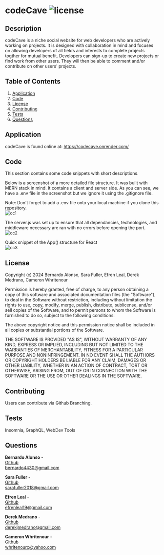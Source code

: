 # codeCave ![license](https://img.shields.io/badge/license-MIT-blue)

## Description
codeCave is a niche social website for web developers who are actively working on projects. It is designed with collaboration in mind and focuses on allowing developers of all fields and interests to complete projects togther for mutual benefit. Developers can sign-up to create new projects or find work from other users. They will then be able to comment and/or contribute on other users' projects.

## Table of Contents
1. [Application](#application)
2. [Code](#code)
3. [License](#license)
4. [Contributing](#contributing)
5. [Tests](#tests)
6. [Questions](#questions)

## Application
codeCave is found online at: https://codecave.onrender.com/

## Code
This section contains some code snippets with short descriptions.

Below is a screenshot of a more detailed file structure.
It was built with MERN stack in mind. It contains a client and server side.
As you can see, we have a .env file in the screenshot but we ignore it using the .gitignore file.

Note: Don't forget to add a .env file onto your local machine if you clone this repository.
<br>
![cc1](https://github.com/sarafuller2018/codeCave/assets/42650709/188c8d40-c2dc-4d66-9888-400b4dc82f8f)

The server.js was set up to ensure that all dependancies, technologies, and middleware necessary are ran with no errors before opening the port.
<br>
![cc2](https://github.com/sarafuller2018/codeCave/assets/42650709/88e0ae07-2e81-47df-b069-3976e0cd37b0)

Quick snippet of the App() structure for React
<br>
![cc3](https://github.com/sarafuller2018/codeCave/assets/42650709/b4ee6052-fdc8-4a11-b214-80deb2c8ca1f)

## License
Copyright (c) 2024 Bernardo Alonso, Sara Fuller, Efren Leal, Derek Medrano, Cameron Whritenour

Permission is hereby granted, free of charge, to any person obtaining a copy of this software and associated documentation files (the "Software"), to deal in the Software without restriction, including without limitation the rights to use, copy, modify, merge, publish, distribute, sublicense, and/or sell copies of the Software, and to permit persons to whom the Software is furnished to do so, subject to the following conditions:

The above copyright notice and this permission notice shall be included in all copies or substantial portions of the Software.

THE SOFTWARE IS PROVIDED "AS IS", WITHOUT WARRANTY OF ANY KIND, EXPRESS OR IMPLIED, INCLUDING BUT NOT LIMITED TO THE WARRANTIES OF MERCHANTABILITY, FITNESS FOR A PARTICULAR PURPOSE AND NONINFRINGEMENT. IN NO EVENT SHALL THE AUTHORS OR COPYRIGHT HOLDERS BE LIABLE FOR ANY CLAIM, DAMAGES OR OTHER LIABILITY, WHETHER IN AN ACTION OF CONTRACT, TORT OR OTHERWISE, ARISING FROM, OUT OF OR IN CONNECTION WITH THE SOFTWARE OR THE USE OR OTHER DEALINGS IN THE SOFTWARE.

## Contributing
Users can contribute via Github Branching.

## Tests
Insomnia, GraphQL, WebDev Tools

## Questions

<b>Bernardo Alonso</b> - <br>
[Github](www.github.com/oneuglyghost) <br />
bernardo4430@gmail.com

<b>Sara Fuller</b> - <br>
[Github](www.github.com/sarafuller2018) <br />
sarafuller2018@gmail.com

<b>Efren Leal</b> - <br>
[Github](www.github.com/Efren96) <br />
efrenleal19@gmail.com

<b>Derek Medrano</b> - <br>
[Github](www.github.com/derekmedrano) <br />
derekjmedrano@gmail.com

<b>Cameron Whritenour</b> - <br>
[Github](www.github.com/camwhritenour) <br />
whritenourc@yahoo.com


